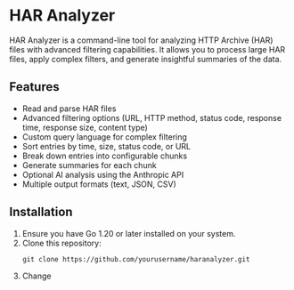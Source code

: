 # HAR Analyzer

HAR Analyzer is a command-line tool for analyzing HTTP Archive (HAR) files with advanced filtering capabilities. It allows you to process large HAR files, apply complex filters, and generate insightful summaries of the data.

## Features

- Read and parse HAR files
- Advanced filtering options (URL, HTTP method, status code, response time, response size, content type)
- Custom query language for complex filtering
- Sort entries by time, size, status code, or URL
- Break down entries into configurable chunks
- Generate summaries for each chunk
- Optional AI analysis using the Anthropic API
- Multiple output formats (text, JSON, CSV)

## Installation

1. Ensure you have Go 1.20 or later installed on your system.
2. Clone this repository:
   ```
   git clone https://github.com/yourusername/haranalyzer.git
   ```
3. Change